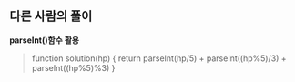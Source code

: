 ## 다른 사람의 풀이

**parseInt()함수 활용**
> function solution(hp) {
    return parseInt(hp/5) + parseInt((hp%5)/3) + parseInt((hp%5)%3)
}